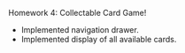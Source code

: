 Homework 4: Collectable Card Game!

- Implemented navigation drawer.
- Implemented display of all available cards.
